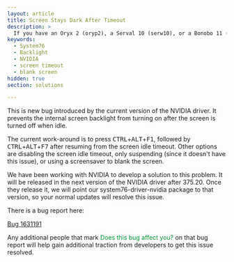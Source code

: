 ```yaml
---
layout: article
title: Screen Stays Dark After Timeout
description: >
  If you have an Oryx 2 (oryp2), a Serval 10 (serw10), or a Bonobo 11 (bonw11), there is currently a bug in the NVIDIA driver which prevents the screen backlight from coming on after a screen timeout. Here are some suggestions to work around the bug.
keywords:
  - System76
  - Backlight
  - NVIDIA
  - screen timeout
  - blank screen
hidden: true
section: solutions

---
```


This is new bug introduced by the current version of the NVIDIA driver. It prevents the internal screen backlight from turning on after the screen is turned off when idle.

The current work-around is to press <kbd>CTRL</kbd>+<kbd>ALT</kbd>+<kbd>F1</kbd>, followed by <kbd>CTRL</kbd>+<kbd>ALT</kbd>+<kbd>F7</kbd> after resuming from the screen idle timeout. Other options are disabling the screen idle timeout, only suspending (since it doesn't have this issue), or using a screensaver to blank the screen.

We have been working with NVIDIA to develop a solution to this problem. It will be released in the next version of the NVIDIA driver after 375.20. Once they release it, we will point our system76-driver-nvidia package to that version, so your normal updates will resolve this issue.

There is a bug report here:

[Bug 1631191](https://bugs.launchpad.net/ubuntu/+source/nvidia-graphics-drivers-367/+bug/1631191)

Any additional people that mark <span style="color: #093;">Does this bug affect you?</span> on that bug report will help gain additional traction from developers to get this issue resolved.
